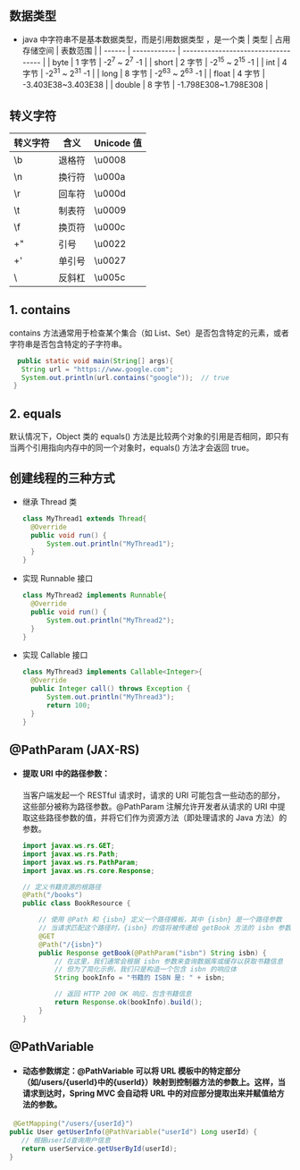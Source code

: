 ## 数据类型

- java 中字符串不是基本数据类型，而是引用数据类型 ，是一个类
  | 类型 | 占用存储空间 | 表数范围 |
  | ------ | ------------ | ----------------------------------- |
  | byte | 1 字节 | -2<sup>7</sup> ~ 2<sup>7</sup> -1 |
  | short | 2 字节 | -2<sup>15</sup> ~ 2<sup>15</sup> -1 |
  | int | 4 字节 | -2<sup>31</sup> ~ 2<sup>31</sup> -1 |
  | long | 8 字节 | -2<sup>63</sup> ~ 2<sup>63</sup> -1 |
  | float | 4 字节 | -3.403E38~3.403E38 |
  | double | 8 字节 | -1.798E308~1.798E308 |

## 转义字符

| 转义字符 | 含义   | Unicode 值 |
| -------- | ------ | ---------- |
| \b       | 退格符 | \u0008     |
| \n       | 换行符 | \u000a     |
| \r       | 回车符 | \u000d     |
| \t       | 制表符 | \u0009     |
| \f       | 换页符 | \u000c     |
| \+"      | 引号   | \u0022     |
| \+'      | 单引号 | \u0027     |
| \\       | 反斜杠 | \u005c     |

## 1. contains

contains 方法通常用于检查某个集合（如 List、Set）是否包含特定的元素，或者字符串是否包含特定的子字符串。

```java
  public static void main(String[] args){
   String url = "https://www.google.com";
   System.out.println(url.contains("google"));  // true
 }
```

## 2. equals

默认情况下，Object 类的 equals() 方法是比较两个对象的引用是否相同，即只有当两个引用指向内存中的同一个对象时，equals() 方法才会返回 true。

## 创建线程的三种方式

- 继承 Thread 类
  ```java
  class MyThread1 extends Thread{
    @Override
    public void run() {
        System.out.println("MyThread1");
    }
  }
  ```
- 实现 Runnable 接口
  ```java
  class MyThread2 implements Runnable{
    @Override
    public void run() {
        System.out.println("MyThread2");
    }
  }
  ```
- 实现 Callable 接口
  ```java
  class MyThread3 implements Callable<Integer>{
    @Override
    public Integer call() throws Exception {
        System.out.println("MyThread3");
        return 100;
    }
  }
  ```

## @PathParam (JAX-RS)

- #### 提取 URI 中的路径参数：

  当客户端发起一个 RESTful 请求时，请求的 URI 可能包含一些动态的部分，这些部分被称为路径参数。@PathParam 注解允许开发者从请求的 URI 中提取这些路径参数的值，并将它们作为资源方法（即处理请求的 Java 方法）的参数。

  ```java
  import javax.ws.rs.GET;
  import javax.ws.rs.Path;
  import javax.ws.rs.PathParam;
  import javax.ws.rs.core.Response;

  // 定义书籍资源的根路径
  @Path("/books")
  public class BookResource {

      // 使用 @Path 和 {isbn} 定义一个路径模板，其中 {isbn} 是一个路径参数
      // 当请求匹配这个路径时，{isbn} 的值将被传递给 getBook 方法的 isbn 参数
      @GET
      @Path("/{isbn}")
      public Response getBook(@PathParam("isbn") String isbn) {
          // 在这里，我们通常会根据 isbn 参数来查询数据库或缓存以获取书籍信息
          // 但为了简化示例，我们只是构造一个包含 isbn 的响应体
          String bookInfo = "书籍的 ISBN 是: " + isbn;

          // 返回 HTTP 200 OK 响应，包含书籍信息
          return Response.ok(bookInfo).build();
      }
  }
  ```

## @PathVariable

- #### 动态参数绑定：@PathVariable 可以将 URL 模板中的特定部分（如/users/{userId}中的{userId}）映射到控制器方法的参数上。这样，当请求到达时，Spring MVC 会自动将 URL 中的对应部分提取出来并赋值给方法的参数。

```java
 @GetMapping("/users/{userId}")
public User getUserInfo(@PathVariable("userId") Long userId) {
   // 根据userId查询用户信息
   return userService.getUserById(userId);
}
```
